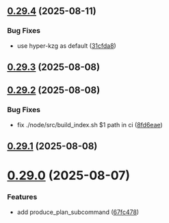## [0.29.4](https://github.com/spaceandtimefdn/sxt-proof-of-sql-sdk/compare/v0.29.3...v0.29.4) (2025-08-11)


### Bug Fixes

* use hyper-kzg as default ([31cfda8](https://github.com/spaceandtimefdn/sxt-proof-of-sql-sdk/commit/31cfda893f28a4158792f3b2c71c4b5f4de4d086))



## [0.29.3](https://github.com/spaceandtimefdn/sxt-proof-of-sql-sdk/compare/v0.29.2...v0.29.3) (2025-08-08)



## [0.29.2](https://github.com/spaceandtimefdn/sxt-proof-of-sql-sdk/compare/v0.29.1...v0.29.2) (2025-08-08)


### Bug Fixes

* fix ./node/src/build_index.sh $1 path in ci ([8fd6eae](https://github.com/spaceandtimefdn/sxt-proof-of-sql-sdk/commit/8fd6eae0f9faf473beafc15cfcad2bd90db7ae48))



## [0.29.1](https://github.com/spaceandtimefdn/sxt-proof-of-sql-sdk/compare/v0.29.0...v0.29.1) (2025-08-08)



# [0.29.0](https://github.com/spaceandtimefdn/sxt-proof-of-sql-sdk/compare/v0.28.5...v0.29.0) (2025-08-07)


### Features

* add produce_plan_subcommand ([67fc478](https://github.com/spaceandtimefdn/sxt-proof-of-sql-sdk/commit/67fc478dc3de83d44f6193bc963557ee22dd3667))



